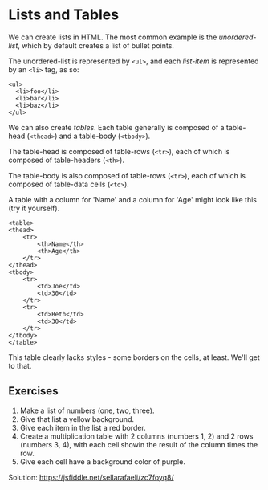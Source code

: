 # Lists and Tables

We can create lists in HTML. The most common example is the *unordered-list*, which by default creates a list of bullet points. 

The unordered-list is represented by `<ul>`, and each *list-item* is represented by an `<li>` tag, as so:

    <ul>
      <li>foo</li>
      <li>bar</li>
      <li>baz</li>
    </ul>

We can also create *tables*. Each table generally is composed of a table-head (`<thead>`) and a table-body (`<tbody>`).

The table-head is composed of table-rows (`<tr>`), each of which is composed of table-headers (`<th>`).

The table-body is also composed of table-rows (`<tr>`), each of which is composed of table-data cells (`<td>`).

A table with a column for 'Name' and a column for 'Age' might look like this (try it yourself).

    <table>
    <thead>
        <tr>
            <th>Name</th>
            <th>Age</th>
        </tr>
    </thead>
    <tbody>
        <tr>
            <td>Joe</td>
            <td>30</td>
        </tr>
        <tr>
            <td>Beth</td>
            <td>30</td>
        </tr>
    </tbody>
    </table>

This table clearly lacks styles - some borders on the cells, at least. We'll get to that. 

## Exercises

1. Make a list of numbers (one, two, three). 
2. Give that list a yellow background.
3. Give each item in the list a red border.
4. Create a multiplication table with 2 columns (numbers 1, 2) and 2 rows (numbers 3, 4), with each cell showin the result of the column times the row. 
5. Give each cell have a background color of purple. 

Solution: https://jsfiddle.net/sellarafaeli/zc7foyq8/